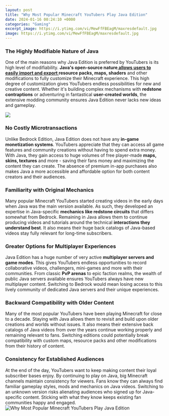 ```yaml
---
layout: post
title: "Why Most Popular Minecraft YouTubers Play Java Edition"
date: 2024-01-16 00:24:10 +0000
categories: "Gaming"
excerpt_image: https://i.ytimg.com/vi/MewFfFBEagM/maxresdefault.jpg
image: https://i.ytimg.com/vi/MewFfFBEagM/maxresdefault.jpg
---
```


### The Highly Modifiable Nature of Java
One of the main reasons why Java Edition is preferred by YouTubers is its high level of modifiability. **Java's open-source nature[ allows users to easily import and export ](https://store.fi.io.vn/white-poodle-bunny-dog-with-easter-eggs-basket-cool-2)resource packs, maps, shaders** and other modifications to fully customize their Minecraft experience. This high degree of customization gives YouTubers endless possibilities for new and creative content. Whether it's building complex mechanisms with **redstone contraptions** or adventuring in fantastical **user-created worlds**, the extensive modding community ensures Java Edition never lacks new ideas and gameplay.

![](https://i.ytimg.com/vi/X2mnmmHU8ns/maxresdefault.jpg)
### No Costly Microtransactions  
Unlike Bedrock Edition, Java Edition does not have any **in-game monetization systems**. YouTubers appreciate that they can access all game features and community creations without having to spend extra money. With Java, they gain access to huge volumes of free player-made **maps, skins, textures** and more - saving their fans money and maximizing the content they can create. The absence of premium in-app purchases also makes Java a more accessible and affordable option for both content creators and their audiences.
### Familiarity with Original Mechanics
Many popular Minecraft YouTubers started creating videos in the early days when Java was the main version available. As such, they developed an expertise in Java-specific **mechanics like redstone circuits** that differs somewhat from Bedrock. Remaining in Java allows them to continue producing videos and tutorials around the technical **interactions they understand best**. It also means their huge back catalogs of Java-based videos stay fully relevant for long-time subscribers.
### Greater Options for Multiplayer Experiences 
Java Edition has a huge number of very active **multiplayer servers and game modes**. This gives YouTubers endless opportunities to record collaborative videos, challengers, mini-games and more with their communities. From classic **PvP arenas** to epic faction realms, the wealth of public Java servers available ensures YouTubers always have new multiplayer content. Switching to Bedrock would mean losing access to this lively community of dedicated Java servers and their unique experiences.
### Backward Compatibility with Older Content
Many of the most popular YouTubers have been playing Minecraft for close to a decade. Staying with Java allows them to revisit and build upon older creations and worlds without issues. It also means their extensive back catalogs of Java videos from over the years continue working properly and remaining relevant to fans. Switching editions could potentially break compatibility with custom maps, resource packs and other modifications from their history of content. 
### Consistency for Established Audiences
At the end of the day, YouTubers want to keep making content their loyal subscriber bases enjoy. By continuing to play on Java, big Minecraft channels maintain consistency for viewers. Fans know they can always find familiar gameplay styles, mods and mechanics on Java videos. Switching to an unknown version risks alienating audiences who signed up for Java-specific content. Sticking with what they know keeps existing fan communities happy and engaged.
![Why Most Popular Minecraft YouTubers Play Java Edition](https://i.ytimg.com/vi/MewFfFBEagM/maxresdefault.jpg)